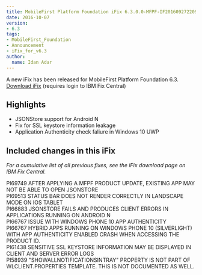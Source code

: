 ```yaml
---
title: MobileFirst Platform Foundation iFix 6.3.0.0-MFPF-IF201609272209 released
date: 2016-10-07
version:
- 6.3
tags:
- MobileFirst_Foundation
- Announcement
- iFix_for_v6.3
author:
  name: Idan Adar 
---
```

A new iFix has been released for MobileFirst Platform Foundation 6.3.  
[Download iFix](http://www.ibm.com/support/fixcentral/swg/quickorder?parent=ibm%7EOther%2Bsoftware&product=ibm/Other+software/IBM+MobileFirst+Platform+Foundation&release=6.3.0.0&platform=All&function=all&source=fc) (requires login to IBM Fix Central)

## Highlights
* JSONStore support for Android N
* Fix for SSL keystore information leakage
* Application Authenticity check faliure in Windows 10 UWP

## Included changes in this iFix
*For a cumulative list of all previous fixes, see the iFix download page on IBM Fix Central.*

PI69749 AFTER APPLYING A MFPF PRODUCT UPDATE, EXISTING APP MAY NOT BE ABLE TO OPEN JSONSTORE  
PI69513 STATUS BAR DOES NOT RENDER CORRECTLY IN LANDSCAPE MODE ON IOS TABLET  
PI66883 JSONSTORE FAILS AND PRODUCES CLIENT ERRORS IN APPLICATIONS RUNNING ON ANDROID N  
PI66767 ISSUE WITH WINDOWS PHONE 10 APP AUTHENTICITY	  
PI66767 HYBRID APPS RUNNING ON WINDOWS PHONE 10 (SILVERLIGHT) WITH APP AUTHENTICITY ENABLED CRASH WHEN ACCESSING THE PRODUCT ID.  
PI61438 SENSITIVE SSL KEYSTORE INFORMATION MAY BE DISPLAYED IN CLIENT AND SERVER ERROR LOGS  
PI58939 "SHOWALLNOTIFICATIONSINTRAY" PROPERTY IS NOT PART OF WLCLIENT.PROPERTIES TEMPLATE. THIS IS NOT DOCUMENTED AS WELL.  